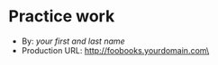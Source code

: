 # Practice work
+ By: *your first and last name*
+ Production URL: <http://foobooks.yourdomain.com\>
